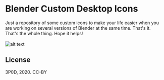 # Blender Custom Desktop Icons
Just a repository of some custom icons to make your life easier when you are working on several versions of Blender at the same time.
That's it. That's the whole thing. Hope it helps! 
\
\
![alt text](https://i.imgur.com/r2BRxiK.png)
## License
3P0D, 2020. CC-BY
